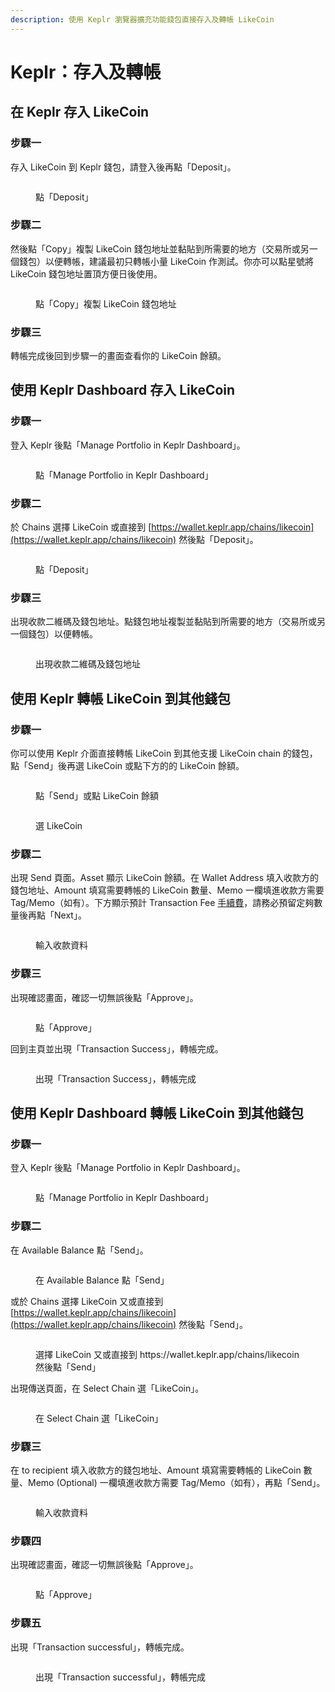 ```yaml
---
description: 使用 Keplr 瀏覽器擴充功能錢包直接存入及轉帳 LikeCoin
---
```


# Keplr：存入及轉帳

## 在 Keplr 存入 LikeCoin <a href="#deposit-your-likecoin-to-keplr" id="deposit-your-likecoin-to-keplr"></a>

### 步驟一

存入 LikeCoin 到 Keplr 錢包，請登入後再點「Deposit」。

<figure><img src="../../../.gitbook/assets/Keplr Deposit 1.png" alt=""><figcaption><p>點「Deposit」</p></figcaption></figure>

### 步驟二

然後點「Copy」複製 LikeCoin 錢包地址並黏貼到所需要的地方（交易所或另一個錢包）以便轉帳，建議最初只轉帳小量 LikeCoin 作測試。你亦可以點星號將 LikeCoin 錢包地址置頂方便日後使用。

<figure><img src="../../../.gitbook/assets/Keplr Deposit 2.png" alt=""><figcaption><p>點「Copy」複製 LikeCoin 錢包地址</p></figcaption></figure>

### 步驟三

轉帳完成後回到步驟一的畫面查看你的 LikeCoin 餘額。

## 使用 Keplr Dashboard 存入 LikeCoin <a href="#send-likecoin-from-keplr-to-another-wallet" id="send-likecoin-from-keplr-to-another-wallet"></a>

### 步驟一

登入 Keplr 後點「Manage Portfolio in Keplr Dashboard」。

<figure><img src="../../../.gitbook/assets/Keplr Dashboard.png" alt=""><figcaption><p>點「Manage Portfolio in Keplr Dashboard」</p></figcaption></figure>

### 步驟二

於 Chains 選擇 LikeCoin 或直接到 [https://wallet.keplr.app/chains/likecoin](https://wallet.keplr.app/chains/likecoin) 然後點「Deposit」。

<figure><img src="../../../.gitbook/assets/Keplr Dashboard Deposit 1.png" alt=""><figcaption><p>點「Deposit」</p></figcaption></figure>

### 步驟三

出現收款二維碼及錢包地址。點錢包地址複製並黏貼到所需要的地方（交易所或另一個錢包）以便轉帳。

<figure><img src="../../../.gitbook/assets/Keplr Dashboard Deposit 2.png" alt=""><figcaption><p>出現收款二維碼及錢包地址</p></figcaption></figure>

## 使用 Keplr 轉帳 LikeCoin 到其他錢包 <a href="#send-likecoin-from-keplr-to-another-wallet" id="send-likecoin-from-keplr-to-another-wallet"></a>

### 步驟一 <a href="#send-likecoin-from-keplr-to-another-wallet" id="send-likecoin-from-keplr-to-another-wallet"></a>

你可以使用 Keplr 介面直接轉帳 LikeCoin 到其他支援 LikeCoin chain 的錢包，點「Send」後再選 LikeCoin 或點下方的的 LikeCoin 餘額。

<figure><img src="../../../.gitbook/assets/Keplr Send 1 (1).png" alt=""><figcaption><p>點「Send」或點 LikeCoin 餘額</p></figcaption></figure>

<figure><img src="../../../.gitbook/assets/Keplr Send 2 (1).png" alt=""><figcaption><p>選 LikeCoin</p></figcaption></figure>

### 步驟二

出現 Send 頁面。Asset 顯示 LikeCoin 餘額。在 Wallet Address 填入收款方的錢包地址、Amount 填寫需要轉帳的 LikeCoin 數量、Memo 一欄填進收款方需要 Tag/Memo（如有）。下方顯示預計 Transaction Fee [手續費](../transaction-fee.md)，請務必預留定夠數量後再點「Next」。

<figure><img src="../../../.gitbook/assets/Keplr Send 3 (1).png" alt=""><figcaption><p>輸入收款資料</p></figcaption></figure>

### 步驟三

出現確認畫面，確認一切無誤後點「Approve」。

<figure><img src="../../../.gitbook/assets/Keplr Send 4 (1).png" alt=""><figcaption><p>點「Approve」</p></figcaption></figure>

回到主頁並出現「Transaction Success」，轉帳完成。

<figure><img src="../../../.gitbook/assets/Keplr Send 5 (1).png" alt=""><figcaption><p>出現「Transaction Success」，轉帳完成</p></figcaption></figure>

## 使用 Keplr Dashboard 轉帳 LikeCoin 到其他錢包 <a href="#send-likecoin-from-keplr-to-another-wallet" id="send-likecoin-from-keplr-to-another-wallet"></a>

### 步驟一

登入 Keplr 後點「Manage Portfolio in Keplr Dashboard」。

<figure><img src="../../../.gitbook/assets/Keplr Dashboard.png" alt=""><figcaption><p>點「Manage Portfolio in Keplr Dashboard」</p></figcaption></figure>

### 步驟二

在 Available Balance 點「Send」。

<figure><img src="../../../.gitbook/assets/Keplr Dashboard Send 1.png" alt=""><figcaption><p>在 Available Balance 點「Send」</p></figcaption></figure>

或於 Chains 選擇 LikeCoin 又或直接到 [https://wallet.keplr.app/chains/likecoin](https://wallet.keplr.app/chains/likecoin) 然後點「Send」。

<figure><img src="../../../.gitbook/assets/Keplr Dashboard Send 2.png" alt=""><figcaption><p>選擇 LikeCoin 又或直接到 https://wallet.keplr.app/chains/likecoin 然後點「Send」</p></figcaption></figure>

出現傳送頁面，在 Select Chain 選「LikeCoin」。

<figure><img src="../../../.gitbook/assets/Keplr Dashboard Send 3.png" alt=""><figcaption><p>在 Select Chain 選「LikeCoin」</p></figcaption></figure>

### 步驟三

在 to recipient 填入收款方的錢包地址、Amount 填寫需要轉帳的 LikeCoin 數量、Memo (Optional) 一欄填進收款方需要 Tag/Memo（如有），再點「Send」。

<figure><img src="../../../.gitbook/assets/Keplr Dashboard Send 4.png" alt=""><figcaption><p>輸入收款資料</p></figcaption></figure>

### 步驟四

出現確認畫面，確認一切無誤後點「Approve」。

<figure><img src="../../../.gitbook/assets/Keplr Dashboard Send 5.png" alt=""><figcaption><p>點「Approve」</p></figcaption></figure>

### 步驟五

出現「Transaction successful」，轉帳完成。

<figure><img src="../../../.gitbook/assets/Keplr Transaction Successful.png" alt=""><figcaption><p>出現「Transaction successful」，轉帳完成</p></figcaption></figure>
